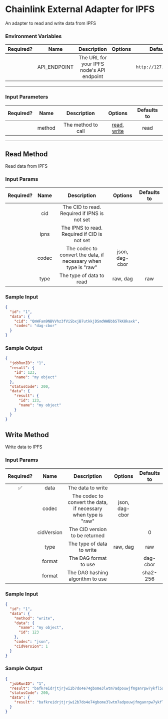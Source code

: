 # Chainlink External Adapter for IPFS

An adapter to read and write data from IPFS

### Environment Variables

| Required? |     Name     |                Description                | Options |       Defaults to       |
| :-------: | :----------: | :---------------------------------------: | :-----: | :---------------------: |
|           | API_ENDPOINT | The URL for your IPFS node's API endpoint |         | `http://127.0.0.1:5001` |

---

### Input Parameters

| Required? |  Name  |    Description     |                   Options                    | Defaults to |
| :-------: | :----: | :----------------: | :------------------------------------------: | :---------: |
|           | method | The method to call | [read](#Read-Method), [write](#Write-Method) |    read     |

---

## Read Method

Read data from IPFS

### Input Params

| Required? | Name  |                          Description                           |    Options     | Defaults to |
| :-------: | :---: | :------------------------------------------------------------: | :------------: | :---------: |
|           |  cid  |          The CID to read. Required if IPNS is not set          |                |             |
|           | ipns  |          The IPNS to read. Required if CID is not set          |                |             |
|           | codec | The codec to convert the data, if necessary when type is "raw" | json, dag-cbor |             |
|           | type  |                    The type of data to read                    |    raw, dag    |     raw     |

### Sample Input

```json
{
  "id": "1",
  "data": {
    "cid": "QmWFam9NBVVhz3fViSbxjB7utkkjDSmdWWBbbSTkK8kaxk",
    "codec": "dag-cbor"
  }
}
```

### Sample Output

```json
{
  "jobRunID": "1",
  "result": {
    "id": 123,
    "name": "my object"
  },
  "statusCode": 200,
  "data": {
    "result": {
      "id": 123,
      "name": "my object"
    }
  }
}
```

## Write Method

Write data to IPFS

### Input Params

| Required? |    Name    |                          Description                           |    Options     | Defaults to |
| :-------: | :--------: | :------------------------------------------------------------: | :------------: | :---------: |
|    ✅     |    data    |                       The data to write                        |                |             |
|           |   codec    | The codec to convert the data, if necessary when type is "raw" | json, dag-cbor |             |
|           | cidVersion |                 The CID version to be returned                 |                |      0      |
|           |    type    |                   The type of data to write                    |    raw, dag    |     raw     |
|           |   format   |                     The DAG format to use                      |                |  dag-cbor   |
|           |   format   |                The DAG hashing algorithm to use                |                |  sha2-256   |

### Sample Input

```json
{
  "id": "1",
  "data": {
    "method": "write",
    "data": {
      "name": "my object",
      "id": 123
    },
    "codec": "json",
    "cidVersion": 1
  }
}
```

### Sample Output

```json
{
  "jobRunID": "1",
  "result": "bafkreidrjtjrjwi2b7do4e74gbome3lwtm7adpouwjfmganrpw7ykfl5a4",
  "statusCode": 200,
  "data": {
    "result": "bafkreidrjtjrjwi2b7do4e74gbome3lwtm7adpouwjfmganrpw7ykfl5a4"
  }
}
```
